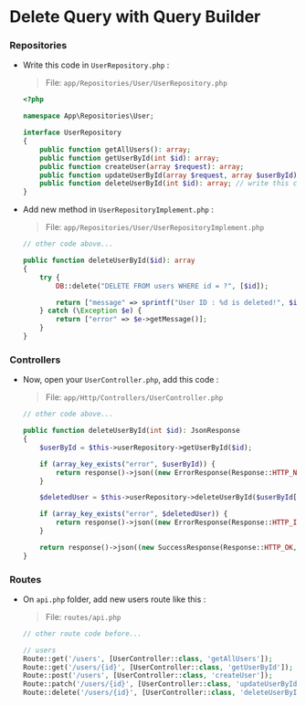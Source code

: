# Delete Query with Query Builder

### Repositories

-   Write this code in `UserRepository.php` :

    > File: `app/Repositories/User/UserRepository.php`

    ```php
    <?php

    namespace App\Repositories\User;

    interface UserRepository
    {
        public function getAllUsers(): array;
        public function getUserById(int $id): array;
        public function createUser(array $request): array;
        public function updateUserById(array $request, array $userById): array;
        public function deleteUserById(int $id): array; // write this code
    }
    ```

-   Add new method in `UserRepositoryImplement.php` :

    > File: `app/Repositories/User/UserRepositoryImplement.php`

    ```php
    // other code above...

    public function deleteUserById($id): array
    {
        try {
            DB::delete("DELETE FROM users WHERE id = ?", [$id]);

            return ["message" => sprintf("User ID : %d is deleted!", $id)];
        } catch (\Exception $e) {
            return ["error" => $e->getMessage()];
        }
    }
    ```

### Controllers

-   Now, open your `UserController.php`, add this code :

    > File: `app/Http/Controllers/UserController.php`

    ```php
    // other code above...

    public function deleteUserById(int $id): JsonResponse
    {
        $userById = $this->userRepository->getUserById($id);

        if (array_key_exists("error", $userById)) {
            return response()->json((new ErrorResponse(Response::HTTP_NOT_FOUND, $userById["error"]))->toArray(), Response::HTTP_NOT_FOUND);
        }

        $deletedUser = $this->userRepository->deleteUserById($userById[0]->id);

        if (array_key_exists("error", $deletedUser)) {
            return response()->json((new ErrorResponse(Response::HTTP_INTERNAL_SERVER_ERROR, $deletedUser["error"]))->toArray(), Response::HTTP_INTERNAL_SERVER_ERROR);
        }

        return response()->json((new SuccessResponse(Response::HTTP_OK, $deletedUser))->toArray(), Response::HTTP_OK);
    }
    ```

### Routes

-   On `api.php` folder, add new users route like this :

    > File: `routes/api.php`

    ```php
    // other route code before...

    // users
    Route::get('/users', [UserController::class, 'getAllUsers']);
    Route::get('/users/{id}', [UserController::class, 'getUserById']);
    Route::post('/users', [UserController::class, 'createUser']);
    Route::patch('/users/{id}', [UserController::class, 'updateUserById']);
    Route::delete('/users/{id}', [UserController::class, 'deleteUserById']); // write this code
    ```
